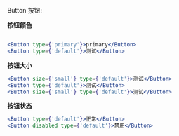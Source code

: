 Button 按钮:

**按钮颜色**

```jsx

<Button type={'primary'}>primary</Button>
<Button type={'default'}>测试</Button>
```

**按钮大小**

```jsx
<Button size={'small'} type={'default'}>测试</Button>
<Button type={'default'}>测试</Button>
<Button size={'small'} type={'default'}>测试</Button>
```
**按钮状态**

```jsx
<Button type={'default'}>正常</Button>
<Button disabled type={'default'}>禁用</Button>
```
